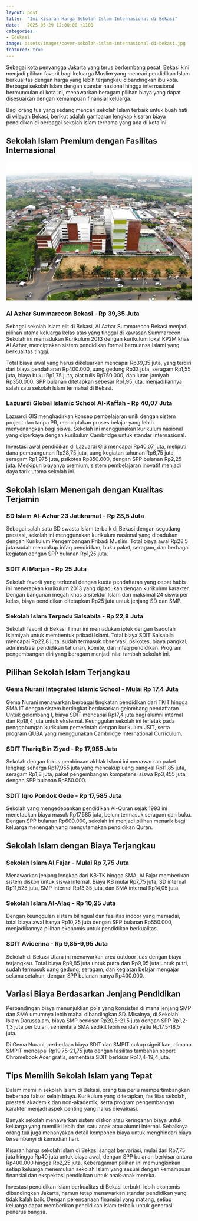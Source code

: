 ```yaml
---
layout: post
title:  "Ini Kisaran Harga Sekolah Islam Internasional di Bekasi"
date:   2025-05-29 12:00:00 +1100
categories: 
- Edukasi
image: assets/images/cover-sekolah-islam-internasional-di-bekasi.jpg
featured: true
---
```


Sebagai kota penyangga Jakarta yang terus berkembang pesat, Bekasi kini menjadi pilihan favorit bagi keluarga Muslim yang mencari pendidikan Islam berkualitas dengan harga yang lebih terjangkau dibandingkan ibu kota. Berbagai sekolah Islam dengan standar nasional hingga internasional bermunculan di kota ini, menawarkan beragam pilihan biaya yang dapat disesuaikan dengan kemampuan finansial keluarga.

Bagi orang tua yang sedang mencari sekolah Islam terbaik untuk buah hati di wilayah Bekasi, berikut adalah gambaran lengkap kisaran biaya pendidikan di berbagai sekolah Islam ternama yang ada di kota ini.

## Sekolah Islam Premium dengan Fasilitas Internasional

![al-azhar-summarecon-bekasi](/assets/images/al-azhar-summarecon-bekasi.jpg)

### Al Azhar Summarecon Bekasi - Rp 39,35 Juta
Sebagai sekolah Islam elit di Bekasi, Al Azhar Summarecon Bekasi menjadi pilihan utama keluarga kelas atas yang tinggal di kawasan Summarecon. Sekolah ini memadukan Kurikulum 2013 dengan kurikulum lokal KP2M khas Al Azhar, menciptakan sistem pendidikan formal bernuansa Islami yang berkualitas tinggi.

Total biaya awal yang harus dikeluarkan mencapai Rp39,35 juta, yang terdiri dari biaya pendaftaran Rp400.000, uang gedung Rp33 juta, seragam Rp1,55 juta, biaya buku Rp1,75 juta, alat tulis Rp750.000, dan iuran jamiyah Rp350.000. SPP bulanan ditetapkan sebesar Rp1,95 juta, menjadikannya salah satu sekolah Islam termahal di Bekasi.
### Lazuardi Global Islamic School Al-Kaffah - Rp 40,07 Juta
Lazuardi GIS menghadirkan konsep pembelajaran unik dengan sistem project dan tanpa PR, menciptakan proses belajar yang lebih menyenangkan bagi siswa. Sekolah ini menggunakan kurikulum nasional yang diperkaya dengan kurikulum Cambridge untuk standar internasional.

Investasi awal pendidikan di Lazuardi GIS mencapai Rp40,07 juta, meliputi dana pembangunan Rp28,75 juta, uang kegiatan tahunan Rp6,75 juta, seragam Rp1,975 juta, psikotes Rp350.000, dengan SPP bulanan Rp2,25 juta. Meskipun biayanya premium, sistem pembelajaran inovatif menjadi daya tarik utama sekolah ini.

## Sekolah Islam Menengah dengan Kualitas Terjamin
### SD Islam Al-Azhar 23 Jatikramat - Rp 28,5 Juta
Sebagai salah satu SD swasta Islam terbaik di Bekasi dengan segudang prestasi, sekolah ini menggunakan kurikulum nasional yang dipadukan dengan Kurikulum Pengembangan Pribadi Muslim. Total biaya awal Rp28,5 juta sudah mencakup infaq pendidikan, buku paket, seragam, dan berbagai kegiatan dengan SPP bulanan Rp1,25 juta.
### SDIT Al Marjan - Rp 25 Juta
Sekolah favorit yang terkenal dengan kuota pendaftaran yang cepat habis ini menerapkan kurikulum 2013 yang dipadukan dengan kurikulum karakter. Dengan bangunan megah khas arsitektur Islam dan maksimal 24 siswa per kelas, biaya pendidikan ditetapkan Rp25 juta untuk jenjang SD dan SMP.
### Sekolah Islam Terpadu Salsabila - Rp 22,8 Juta
Sekolah favorit di Bekasi Timur ini memadukan iptek dengan tsaqofah Islamiyah untuk membentuk pribadi Islami. Total biaya SDIT Salsabila mencapai Rp22,8 juta, sudah termasuk observasi, psikotes, biaya pangkal, administrasi pendidikan tahunan, komite, dan infaq pendidikan. Program pengembangan diri yang beragam menjadi nilai tambah sekolah ini.

## Pilihan Sekolah Islam Terjangkau
### Gema Nurani Integrated Islamic School - Mulai Rp 17,4 Juta
Gema Nurani menawarkan berbagai tingkatan pendidikan dari TKIT hingga SMA IT dengan sistem bertingkat berdasarkan gelombang pendaftaran. Untuk gelombang I, biaya SDIT mencapai Rp17,4 juta bagi alumni internal dan Rp18,4 juta untuk eksternal. Keunggulan sekolah ini terletak pada penggabungan kurikulum pemerintah dengan kurikulum JSIT, serta program QUBA yang menggunakan Cambridge International Curriculum.
### SDIT Thariq Bin Ziyad - Rp 17,955 Juta
Sekolah dengan fokus pembinaan akhlak Islami ini menawarkan paket lengkap seharga Rp17,955 juta yang mencakup uang pangkal Rp11,85 juta, seragam Rp1,8 juta, paket pengembangan kompetensi siswa Rp3,455 juta, dengan SPP bulanan Rp850.000.
### SDIT Iqro Pondok Gede - Rp 17,585 Juta
Sekolah yang mengedepankan pendidikan Al-Quran sejak 1993 ini menetapkan biaya masuk Rp17,585 juta, belum termasuk seragam dan buku. Dengan SPP bulanan Rp600.000, sekolah ini menjadi pilihan menarik bagi keluarga menengah yang mengutamakan pendidikan Quran.

## Sekolah Islam dengan Biaya Terjangkau
### Sekolah Islam Al Fajar - Mulai Rp 7,75 Juta
Menawarkan jenjang lengkap dari KB-TK hingga SMA, Al Fajar memberikan sistem diskon untuk siswa internal. Biaya KB mulai Rp7,75 juta, SD internal Rp11,525 juta, SMP internal Rp13,35 juta, dan SMA internal Rp14,05 juta.
### Sekolah Islam Al-Alaq - Rp 10,25 Juta
Dengan keunggulan sistem bilingual dan fasilitas indoor yang memadai, total biaya awal hanya Rp10,25 juta dengan SPP bulanan Rp550.000, menjadikannya pilihan ekonomis untuk pendidikan berkualitas.
### SDIT Avicenna - Rp 9,85-9,95 Juta
Sekolah di Bekasi Utara ini menawarkan area outdoor luas dengan biaya terjangkau. Total biaya Rp9,85 juta untuk putra dan Rp9,95 juta untuk putri, sudah termasuk uang gedung, seragam, dan kegiatan belajar mengajar selama setahun, dengan SPP bulanan hanya Rp400.000.

## Variasi Biaya Berdasarkan Jenjang Pendidikan
Perbandingan biaya menunjukkan pola yang konsisten di mana jenjang SMP dan SMA umumnya lebih mahal dibandingkan SD. Misalnya, di Sekolah Islam Darussalam, biaya SMP berkisar Rp20,5-21,5 juta dengan SPP Rp1,2-1,3 juta per bulan, sementara SMA sedikit lebih rendah yaitu Rp17,5-18,5 juta.

Di Gema Nurani, perbedaan biaya SDIT dan SMPIT cukup signifikan, dimana SMPIT mencapai Rp19,75-21,75 juta dengan fasilitas tambahan seperti Chromebook Acer gratis, sementara SDIT berkisar Rp17,4-19,4 juta.

## Tips Memilih Sekolah Islam yang Tepat
Dalam memilih sekolah Islam di Bekasi, orang tua perlu mempertimbangkan beberapa faktor selain biaya. Kurikulum yang diterapkan, fasilitas sekolah, prestasi akademik dan non-akademik, serta program pengembangan karakter menjadi aspek penting yang harus dievaluasi.

Banyak sekolah menawarkan sistem diskon atau keringanan biaya untuk keluarga yang memiliki lebih dari satu anak atau alumni internal. Sebaiknya orang tua juga menanyakan detail komponen biaya untuk menghindari biaya tersembunyi di kemudian hari.

Kisaran harga sekolah Islam di Bekasi sangat bervariasi, mulai dari Rp7,75 juta hingga Rp40 juta untuk biaya awal, dengan SPP bulanan berkisar antara Rp400.000 hingga Rp2,25 juta. Keberagaman pilihan ini memungkinkan setiap keluarga menemukan sekolah Islam yang sesuai dengan kemampuan finansial dan ekspektasi pendidikan untuk anak-anak mereka.

Investasi pendidikan Islam berkualitas di Bekasi terbukti lebih ekonomis dibandingkan Jakarta, namun tetap menawarkan standar pendidikan yang tidak kalah baik. Dengan perencanaan finansial yang matang, setiap keluarga dapat memberikan pendidikan Islam terbaik untuk generasi penerus bangsa.
